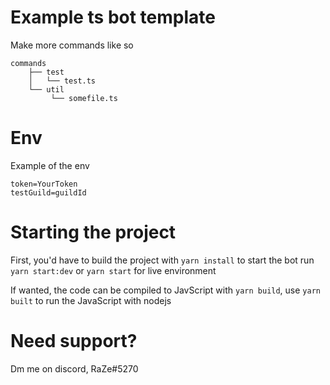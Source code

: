 # Example ts bot template
Make more commands like so
```bath
commands
    ├── test
    │   └── test.ts 
    └── util
         └── somefile.ts
```
# Env
Example of the env
```bath
token=YourToken
testGuild=guildId
```

# Starting the project

First, you'd have to build the project with `yarn install` to start the bot run `yarn start:dev` or `yarn start` for live environment

If wanted, the code can be compiled to JavScript with `yarn build`, use `yarn built` to run the JavaScript with nodejs


# Need support? 
Dm me on discord, RaZe#5270
